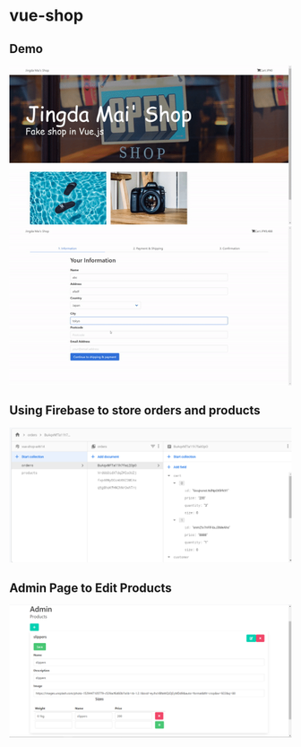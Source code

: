 # vue-shop

## Demo
![demo1](demo1.gif)
![demo2](demo2.gif)
## Using Firebase to store orders and products
![firebase](firebase.png)
## Admin Page to Edit Products

![admin](admin.png)